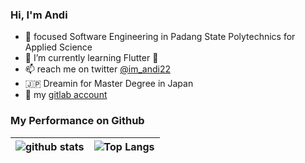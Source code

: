 ### Hi, I'm Andi
- :school: focused Software Engineering in Padang State Polytechnics for Applied Science
- 🌱 I’m currently learning Flutter 🎯
- 📫 reach me on twitter [@im_andi22](https://twitter.com/im_andi22) 
- 🇯🇵 Dreamin for Master Degree in Japan
- 📎 my [gitlab account](https://gitlab.com/andi-IM)

<!--
**Andi-IM/Andi-IM** is a ✨ _special_ ✨ repository because its `README.md` (this file) appears on your GitHub profile.


- 🔭 I’m currently working on ...
- 👯 I’m looking to collaborate on ...
- 🤔 I’m looking for help with ...
- 💬 Ask me about ...
- 😄 Pronouns: ...
- ⚡ Fun fact: ...
-->

### My Performance on Github

| ![github stats](https://github-readme-stats.vercel.app/api?username=Andi-IM&show_icons=true) | ![Top Langs](https://github-readme-stats.vercel.app/api/top-langs/?username=Andi-IM&layout=compact) |
| ----------- | ----------- |
